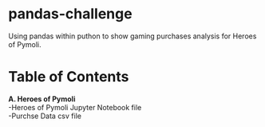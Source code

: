 # pandas-challenge
Using pandas within puthon to show gaming purchases analysis for Heroes of Pymoli.

# Table of Contents
**A. Heroes of Pymoli**<br>
 -Heroes of Pymoli Jupyter Notebook file<br>
 -Purchse Data csv file
